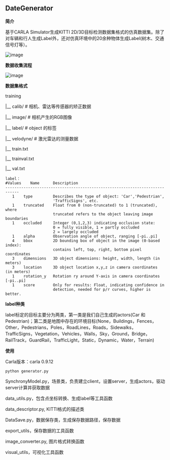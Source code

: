 ## DateGenerator

**简介**

基于CARLA Simulator生成KITTI 2D/3D目标检测数据集格式的仿真数据集。除了对车辆和行人生成Label外，还对仿真环境中的20余种物体生成Label(树木、交通信号灯等）。

![image](https://user-images.githubusercontent.com/55339200/138204888-18958f52-ab1a-454a-8eef-23b7d4987f37.png)

**数据收集流程**

![image](https://user-images.githubusercontent.com/55339200/138204862-d4863c85-418b-4e4a-8db8-9efc7029635c.png)



**数据集格式**

training

|__   calib/    # 相机、雷达等传感器的矫正数据

|__   image/   # 相机产生的RGB图像

|__   label/   #  object 的标签

|__   velodyne/  #  激光雷达的测量数据

|__   train.txt

|__   trainval.txt

|__   val.txt

```
label：
#Values    Name      Description
----------------------------------------------------------------------------
   1    type         Describes the type of object: 'Car','Pedestrian',
   					 'TrafficSigns', etc.
   1    truncated    Float from 0 (non-truncated) to 1 (truncated), where
                     truncated refers to the object leaving image boundaries
   1    occluded     Integer (0,1,2,3) indicating occlusion state:
                     0 = fully visible, 1 = partly occluded
                     2 = largely occluded
   1    alpha        Observation angle of object, ranging [-pi..pi]
   4    bbox         2D bounding box of object in the image (0-based index):
                     contains left, top, right, bottom pixel coordinates
   3    dimensions   3D object dimensions: height, width, length (in meters)
   3    location     3D object location x,y,z in camera coordinates (in meters)
   1    rotation_y   Rotation ry around Y-axis in camera coordinates [-pi..pi]
   1    score        Only for results: Float, indicating confidence in
                     detection, needed for p/r curves, higher is better.
```

**label种类**

label标定的目标主要分为两类，第一类是我们自己生成的actors(Car 和 Pedestrian)；第二类是地图中存在的环境目标(None，Buildings，Fences，Other，Pedestrians，Poles，RoadLines，Roads，Sidewalks，TrafficSigns，Vegetation，Vehicles，Walls，Sky，Ground，Bridge，RailTrack，GuardRail，TrafficLight，Static，Dynamic，Water，Terrain)

**使用**

Carla版本：carla 0.9.12

```
python generator.py
```

SynchronyModel.py，场景类，负责建立client，设置server，生成actors，驱动server计算并获取数据

data_utils.py，包含点坐标转换、生成label等工具函数

data_descriptor.py, KITTI格式的描述类

DataSave.py，数据保存类，生成保存数据路径，保存数据

export_utils，保存数据的工具函数

image_converter.py, 图片格式转换函数

visual_utils，可视化工具函数

